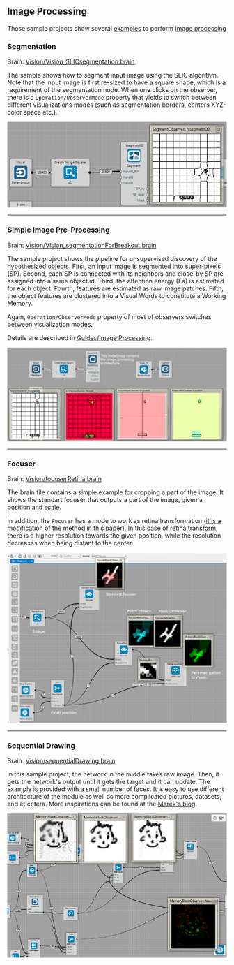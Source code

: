 ## Image Processing

These sample projects show several [examples](https://github.com/GoodAI/BrainSimulatorSampleProjects/tree/master/Vision) to perform [image processing](../guides/improc.md)

### Segmentation
Brain: [Vision/Vision_SLICsegmentation.brain](https://github.com/GoodAI/BrainSimulatorSampleProjects/blob/master/Vision/Vision_SLICsegmentation.brain)

The sample shows how to segment input image using the SLIC algorithm. Note that the input image is first re-sized to have a square shape, which is a requirement of the segmentation node. When one clicks on the observer, there is a `Operation/ObserverMode` property that yields to switch between different visualizations modes (such as segmentation borders, centers XYZ-color space etc.).

![](../img/vision_ex_SLIC.PNG)

---

### Simple Image Pre-Processing

Brain: [Vision/Vision_segmentationForBreakout.brain](https://github.com/GoodAI/BrainSimulatorSampleProjects/blob/master/Vision/Vision_segmentationForBreakout.brain)

The sample project shows the pipeline for unsupervised discovery of the hypothesized objects. First, an input image is segmented into super-pixels (SP). Second, each SP is connected with its neighbors and close-by SP are assigned into a same object id. Third, the attention energy (Ea) is estimated for each object. Fourth, features are estimated as raw image patches. Fifth, the object features are clustered into a Visual Words to constitute a Working Memory.

Again, `Operation/ObserverMode` property of most of observers switches between visualization modes.

Details are described in [Guides/Image Processing](../guides/improc.md).

![](../img/vision_ex_pong.PNG)


---

### Focuser
Brain: [Vision/focuserRetina.brain](https://github.com/GoodAI/BrainSimulatorSampleProjects/blob/master/Vision/focuserRetina.brain)

The brain file contains a simple example for cropping a part of the image. It shows the standart focuser that outputs a part of the image, given a position and scale.

In addition, the `Focuser` has a mode to work as retina transformation ([it is a modification of the method in this paper](http://papers.nips.cc/paper/4089-learning-to-combine-foveal-glimpses-with-a-third-order-boltzmann-machine.pdf)). In this case of retina transform, there is a higher resolution towards the given position, while the resolution decreases when being distant to the center.

![](../img/retinaFocuser_for_manual.png)


---

### Sequential Drawing
Brain: [Vision/sequentialDrawing.brain](https://github.com/GoodAI/BrainSimulatorSampleProjects/blob/master/Vision/sequentialDrawing.brain)

In this sample project, the network in the middle takes raw image. Then, it gets the network's output until it gets the target and it can update. The example is provided with a small number of faces. It is easy to use different architecture of the module as well as more complicated pictures, datasets, and et cetera. More inspirations can be found at the [Marek's blog](http://blog.marekrosa.org/2015/09/another-goodai-milestone-attention_16.html).


![](../img/DrawFaces.PNG)
